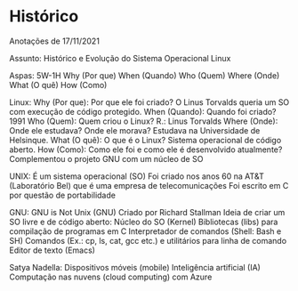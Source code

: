 # Histórico
Anotações de 17/11/2021

Assunto: Histórico e Evolução do Sistema Operacional Linux


Aspas: 5W-1H
Why (Por que)
When (Quando)
Who (Quem)
Where (Onde)
What (O quê)
How (Como)

Linux:
Why (Por que): Por que ele foi criado? O Linus Torvalds queria um SO com execução de código protegido.
When (Quando): Quando foi criado? 1991
Who (Quem): Quem criou o Linux? R.: Linus Torvalds
Where (Onde): Onde ele estudava? Onde ele morava? Estudava na Universidade de Helsinque.
What (O quê): O que é o Linux? Sistema operacional de código aberto.
How (Como): Como ele foi e como ele é desenvolvido atualmente?
Complementou o projeto GNU com um núcleo de SO

UNIX:
É um sistema operacional (SO)
Foi criado nos anos 60 na AT&T (Laboratório Bel) que é uma empresa de telecomunicações
Foi escrito em C por questão de portabilidade



GNU:
GNU is Not Unix (GNU)
Criado por Richard Stallman
Ideia de criar um SO livre e de código aberto:
Núcleo do SO (Kernel)
Bibliotecas (libs) para compilação de programas em C
Interpretador de comandos (Shell: Bash e SH)
Comandos (Ex.: cp, ls, cat, gcc etc.) e utilitários para linha de comando 
Editor de texto (Emacs)

Satya Nadella:
Dispositivos móveis (mobile)
Inteligência artificial (IA)
Computação nas nuvens (cloud computing) com Azure